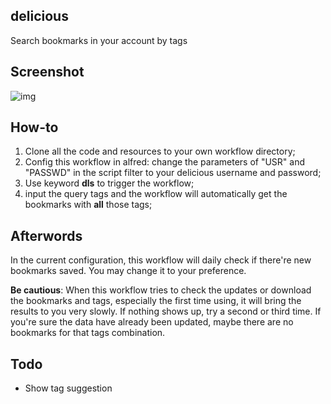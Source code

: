 ## delicious

Search bookmarks in your account by tags

## Screenshot

![img](https://raw.github.com/teloon/alfred-workflows/master/delicious/screenshot.png)

## How-to

1. Clone all the code and resources to your own workflow directory;
2. Config this workflow in alfred: change the parameters of "USR" and "PASSWD" in the script filter to your delicious username and password;
3. Use keyword **dls** to trigger the workflow;
4. input the query tags and the workflow will automatically get the bookmarks with **all** those tags;

## Afterwords

In the current configuration, this workflow will daily check if there're new bookmarks saved. You may change it to your preference. 

**Be cautious**: When this workflow tries to check the updates or download the bookmarks and tags, especially the first time using, it will bring the results to you very slowly. If nothing shows up, try a second or third time. If you're sure the data have already been updated, maybe there are no bookmarks for that tags combination.

## Todo

* Show tag suggestion
